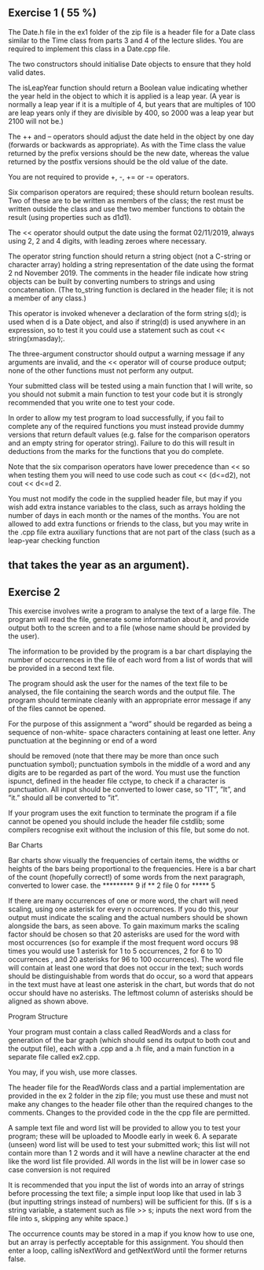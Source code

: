 ## Exercise 1 ( 55 %)

The Date.h file in the ex1 folder of the zip file is a header file for a Date class similar to the Time
class from parts 3 and 4 of the lecture slides. You are required to implement this class in a Date.cpp
file.

The two constructors should initialise Date objects to ensure that they hold valid dates.

The isLeapYear function should return a Boolean value indicating whether the year held in the
object to which it is applied is a leap year. (A year is normally a leap year if it is a multiple of 4, but
years that are multiples of 100 are leap years only if they are divisible by 400, so 2000 was a leap
year but 2100 will not be.)

The ++ and – operators should adjust the date held in the object by one day (forwards or backwards
as appropriate). As with the Time class the value returned by the prefix versions should be the new
date, whereas the value returned by the postfix versions should be the old value of the date.

You are not required to provide +, -, += or -= operators.

Six comparison operators are required; these should return boolean results. Two of these are to be
written as members of the class; the rest must be written outside the class and use the two member
functions to obtain the result (using properties such as d1<d2 if d2>d1).

The << operator should output the date using the format 02/11/2019, always using 2, 2 and 4 digits,
with leading zeroes where necessary.


The operator string function should return a string object (not a C-string or character array)
holding a string representation of the date using the format 2 nd November 2019. The comments in
the header file indicate how string objects can be built by converting numbers to strings and using
concatenation. (The to_string function is declared in the <string> header file; it is not a member
of any class.)

This operator is invoked whenever a declaration of the form string s(d); is used when d is a Date
object, and also if string(d) is used anywhere in an expression, so to test it you could use a
statement such as cout << string(xmasday);.

The three-argument constructor should output a warning message if any arguments are invalid, and
the << operator will of course produce output; none of the other functions must not perform any
output.

Your submitted class will be tested using a main function that I will write, so you should not submit
a main function to test your code but it is strongly recommended that you write one to test your code.

In order to allow my test program to load successfully, if you fail to complete any of the required
functions you must instead provide dummy versions that return default values (e.g. false for the
comparison operators and an empty string for operator string). Failure to do this will result in
deductions from the marks for the functions that you do complete.

Note that the six comparison operators have lower precedence than << so when testing them you will
need to use code such as cout << (d<=d2), not cout << d<=d 2.

You must not modify the code in the supplied header file, but may if you wish add extra instance
variables to the class, such as arrays holding the number of days in each month or the names of the
months. You are not allowed to add extra functions or friends to the class, but you may write in the
.cpp file extra auxiliary functions that are not part of the class (such as a leap-year checking function

## that takes the year as an argument).

## Exercise 2

This exercise involves write a program to analyse the text of a large file. The program will read the
file, generate some information about it, and provide output both to the screen and to a file (whose
name should be provided by the user).

The information to be provided by the program is a bar chart displaying the number of occurrences
in the file of each word from a list of words that will be provided in a second text file.

The program should ask the user for the names of the text file to be analysed, the file containing the
search words and the output file. The program should terminate cleanly with an appropriate error
message if any of the files cannot be opened.

For the purpose of this assignment a “word” should be regarded as being a sequence of non-white-
space characters containing at least one letter. Any punctuation at the beginning or end of a word


should be removed (note that there may be more than once such punctuation symbol); punctuation
symbols in the middle of a word and any digits are to be regarded as part of the word. You must use
the function ispunct, defined in the header file cctype, to check if a character is punctuation. All
input should be converted to lower case, so ”IT”, ”It”, and ”it.” should all be converted to ”it”.

If your program uses the exit function to terminate the program if a file cannot be opened you should
include the header file cstdlib; some compilers recognise exit without the inclusion of this file,
but some do not.

Bar Charts

Bar charts show visually the frequencies of certain items, the widths or heights of the bars being
proportional to the frequencies. Here is a bar chart of the count (hopefully correct!) of some words
from the next paragraph, converted to lower case.
the ********* 9
if ** 2
file 0
for ***** 5

If there are many occurrences of one or more word, the chart will need scaling, using one asterisk for
every n occurrences. If you do this, your output must indicate the scaling and the actual numbers
should be shown alongside the bars, as seen above. To gain maximum marks the scaling factor should
be chosen so that 20 asterisks are used for the word with most occurrences (so for example if the most
frequent word occurs 98 times you would use 1 asterisk for 1 to 5 occurrences, 2 for 6 to 10
occurrences , and 20 asterisks for 96 to 100 occurrences). The word file will contain at least one word
that does not occur in the text; such words should be distinguishable from words that do occur, so a
word that appears in the text must have at least one asterisk in the chart, but words that do not occur
should have no asterisks. The leftmost column of asterisks should be aligned as shown above.

Program Structure

Your program must contain a class called ReadWords and a class for generation of the bar graph
(which should send its output to both cout and the output file), each with a .cpp and a .h file, and a
main function in a separate file called ex2.cpp.

You may, if you wish, use more classes.

The header file for the ReadWords class and a partial implementation are provided in the ex 2 folder
in the zip file; you must use these and must not make any changes to the header file other than the
required changes to the comments. Changes to the provided code in the the cpp file are permitted.

A sample text file and word list will be provided to allow you to test your program; these will be
uploaded to Moodle early in week 6. A separate (unseen) word list will be used to test your submitted
work; this list will not contain more than 1 2 words and it will have a newline character at the end like
the word list file provided. All words in the list will be in lower case so case conversion is not required


It is recommended that you input the list of words into an array of strings before processing the text
file; a simple input loop like that used in lab 3 (but inputting strings instead of numbers) will be
sufficient for this. (If s is a string variable, a statement such as file >> s; inputs the next word
from the file into s, skipping any white space.)

The occurrence counts may be stored in a map if you know how to use one, but an array is perfectly
acceptable for this assignment. You should then enter a loop, calling isNextWord and getNextWord
until the former returns false.
